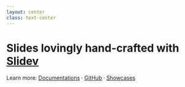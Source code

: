 ```yaml
---
layout: center
class: text-center
---
```


# Slides lovingly hand-crafted with [Slidev](https://sli.dev)

Learn more: [Documentations](https://sli.dev) · [GitHub](https://github.com/slidevjs/slidev) · [Showcases](https://sli.dev/showcases.html)
